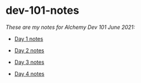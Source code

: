 # dev-101-notes
_These are my notes for Alchemy Dev 101 June 2021:_


* [Day 1 notes](https://github.com/emilysellers/dev-101-notes/tree/main/day-1)

* [Day 2 notes](https://github.com/emilysellers/dev-101-notes/tree/main/day-2)

* [Day 3 notes](https://github.com/emilysellers/dev-101-notes/tree/main/day-3)

* [Day 4 notes](https://github.com/emilysellers/dev-101-notes/tree/main/day-4)
